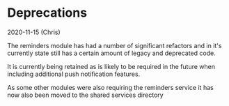 # Deprecations

2020-11-15 (Chris)

The reminders module has had a number of significant refactors and in it's currently state
still has a certain amount of legacy and deprecated code.

It is currently being retained as is likely to be required in the future when including
additional push notification features.

As some other modules were also requiring the reminders service it has now also been moved
to the shared services directory
